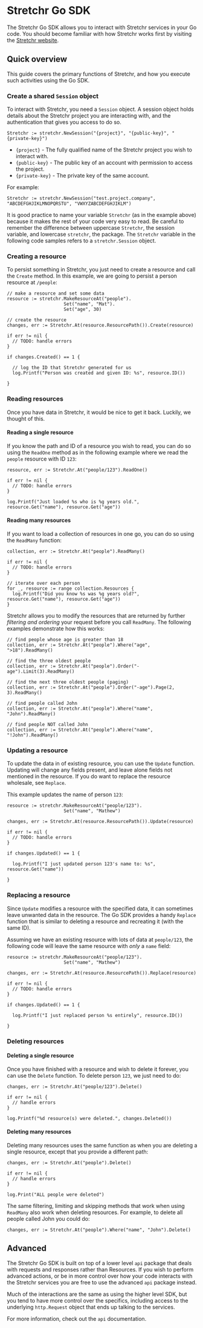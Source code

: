 # Stretchr Go SDK

The Stretchr Go SDK allows you to interact with Stretchr services in your Go code.  You should become familiar with how Stretchr works first by visiting the [Stretchr website](http://www.stretchr.com/).

## Quick overview

This guide covers the primary functions of Stretchr, and how you execute such activities using the Go SDK.

### Create a shared `Session` object

To interact with Stretchr, you need a `Session` object.  A session object holds details about the Stretchr project you are interacting with, and the authentication that gives you access to do so.

    Stretchr := stretchr.NewSession("{project}", "{public-key}", "{private-key}")

  * `{project}` - The fully qualified name of the Stretchr project you wish to interact with.
  * `{public-key}` - The public key of an account with permission to access the project.
  * `{private-key}` - The private key of the same account.
  
For example:

    Stretchr := stretchr.NewSession("test.project.company", "ABCDEFGHJIKLMNOPQRSTU", "VWXYZABCDEFGHJIKLM")

  
It is good practice to name your variable `Stretchr` (as in the example above) because it makes the rest of your code very easy to read.  Be careful to remember the difference between uppercase `Stretchr`, the session variable, and lowercase `stretchr`, the package.  The `Stretchr` variable in the following code samples refers to a `stretchr.Session` object.

### Creating a resource

To persist something in Stretchr, you just need to create a resource and call the `Create` method.  In this example, we are going to persist a person resource at `/people`:

    // make a resource and set some data
    resource := stretchr.MakeResourceAt("people").
                         Set("name", "Mat").
                         Set("age", 30)
    
    // create the resource
    changes, err := Stretchr.At(resource.ResourcePath()).Create(resource)
    
    if err != nil {
      // TODO: handle errors
    }
    
    if changes.Created() == 1 {
      
      // log the ID that Stretchr generated for us
      log.Printf("Person was created and given ID: %s", resource.ID())
    
    }
    
### Reading resources

Once you have data in Stretchr, it would be nice to get it back.  Luckily, we thought of this.
    
#### Reading a single resource

If you know the path and ID of a resource you wish to read, you can do so using the `ReadOne` method as in the following example where we read the `people` resource with ID `123`:

    resource, err := Stretchr.At("people/123").ReadOne()
    
    if err != nil {
      // TODO: handle errors
    }
    
    log.Printf("Just loaded %s who is %g years old.", resource.Get("name"), resource.Get("age"))

#### Reading many resources

If you want to load a collection of resources in one go, you can do so using the `ReadMany` function:

    collection, err := Stretchr.At("people").ReadMany()
    
    if err != nil {
      // TODO: handle errors
    }
    
    // iterate over each person
    for _, resource := range collection.Resources {
      log.Printf("Did you know %s was %g years old?", resource.Get("name"), resource.Get("age"))
    }

Stretchr allows you to modify the resources that are returned by further _filtering and ordering_ your request before you call `ReadMany`.  The following examples demonstrate how this works:

    // find people whose age is greater than 18
    collection, err := Stretchr.At("people").Where("age", ">18").ReadMany()

    // find the three oldest people
    collection, err := Stretchr.At("people").Order("-age").Limit(3).ReadMany()

    // find the next three oldest people (paging)
    collection, err := Stretchr.At("people").Order("-age").Page(2, 3).ReadMany()

    // find people called John
    collection, err := Stretchr.At("people").Where("name", "John").ReadMany()

    // find people NOT called John
    collection, err := Stretchr.At("people").Where("name", "!John").ReadMany()

### Updating a resource

To update the data in of existing resource, you can use the `Update` function.  Updating will change any fields present, and leave alone fields not mentioned in the resource.  If you do want to replace the resource wholesale, see `Replace`.

This example updates the name of person `123`:

    resource := stretchr.MakeResourceAt("people/123").
                         Set("name", "Mathew")
    
    changes, err := Stretchr.At(resource.ResourcePath()).Update(resource)
    
    if err != nil {
      // TODO: handle errors
    }
    
    if changes.Updated() == 1 {
    
      log.Printf("I just updated person 123's name to: %s", resource.Get("name"))
      
    }

### Replacing a resource

Since `Update` modifies a resource with the specified data, it can sometimes leave unwanted data in the resource.  The Go SDK provides a handy `Replace` function that is similar to deleting a resource and recreating it (with the same ID).

Assuming we have an existing resource with lots of data at `people/123`, the following code will leave the same resource with *only* a `name` field:

    resource := stretchr.MakeResourceAt("people/123").
                         Set("name", "Mathew")
    
    changes, err := Stretchr.At(resource.ResourcePath()).Replace(resource)
    
    if err != nil {
      // TODO: handle errors
    }
    
    if changes.Updated() == 1 {
    
      log.Printf("I just replaced person %s entirely", resource.ID())
      
    }
    
### Deleting resources
    
#### Deleting a single resource

Once you have finished with a resource and wish to delete it forever, you can use the `Delete` function.  To delete person `123`, we just need to do:

    changes, err := Stretchr.At("people/123").Delete()
    
    if err != nil {
      // handle errors
    }
    
    log.Printf("%d resource(s) were deleted.", changes.Deleted())
    
#### Deleting many resources

Deleting many resources uses the same function as when you are deleting a single resource, except that you provide a different path:

    changes, err := Stretchr.At("people").Delete()
    
    if err != nil {
      // handle errors
    }
    
    log.Print("ALL people were deleted")

The same filtering, limiting and skipping methods that work when using `ReadMany` also work when deleting resources.  For example, to delete all people called John you could do:

    changes, err := Stretchr.At("people").Where("name", "John").Delete()

## Advanced

The Stretchr Go SDK is built on top of a lower level `api` package that deals with requests and responses rather than Resources.  If you wish to perform advanced actions, or be in more control over how your code interacts with the Stretchr services you are free to use the advanced `api` package instead.

Much of the interactions are the same as using the higher level SDK, but you tend to have more control over the specifics, including access to the underlying `http.Request` object that ends up talking to the services.

For more information, check out the `api` documentation.